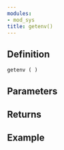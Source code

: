 ```yaml
---
modules:
- mod_sys
title: getenv()
---
```


## Definition

    getenv ( )

## Parameters

## Returns

## Example

```
```
